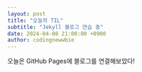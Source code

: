 ```yaml
---
layout: post
title: "오늘의 TIL"
subtitle: "Jekyll 블로그 연습 중"
date: 2024-04-08 21:00:00 +0900
author: codingnewwbie
---
```


오늘은 GitHub Pages에 블로그를 연결해보았다!
